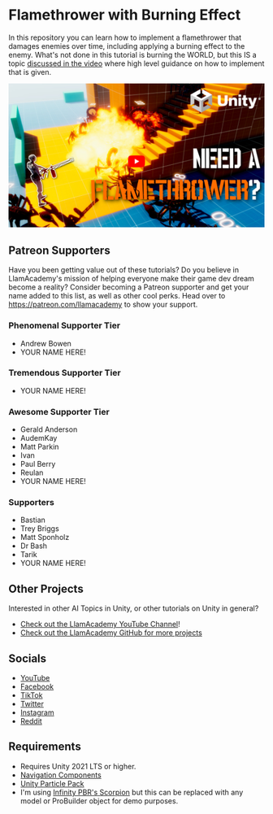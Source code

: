 # Flamethrower with Burning Effect

In this repository you can learn how to implement a flamethrower that damages enemies over time, including applying a burning effect to the enemy.
What's not done in this tutorial is burning the WORLD, but this IS a topic [discussed in the video](https://youtu.be/Qu9qIpyoVK8) where high level guidance on how to implement that is given.

[![Youtube Tutorial](./Video%20Screenshot.jpg)](https://youtu.be/Qu9qIpyoVK8)

## Patreon Supporters
Have you been getting value out of these tutorials? Do you believe in LlamAcademy's mission of helping everyone make their game dev dream become a reality? Consider becoming a Patreon supporter and get your name added to this list, as well as other cool perks.
Head over to https://patreon.com/llamacademy to show your support.

### Phenomenal Supporter Tier
* Andrew Bowen
* YOUR NAME HERE!

### Tremendous Supporter Tier
* YOUR NAME HERE!

### Awesome Supporter Tier
* Gerald Anderson
* AudemKay
* Matt Parkin
* Ivan
* Paul Berry
* Reulan
* YOUR NAME HERE!

### Supporters
* Bastian
* Trey Briggs
* Matt Sponholz
* Dr Bash
* Tarik
* YOUR NAME HERE!

## Other Projects
Interested in other AI Topics in Unity, or other tutorials on Unity in general? 

* [Check out the LlamAcademy YouTube Channel](https://youtube.com/c/LlamAcademy)!
* [Check out the LlamAcademy GitHub for more projects](https://github.com/llamacademy)

## Socials
* [YouTube](https://youtube.com/c/LlamAcademy)
* [Facebook](https://facebook.com/LlamAcademyOfficial)
* [TikTok](https://www.tiktok.com/@llamacademy)
* [Twitter](https://twitter.com/TheLlamAcademy)
* [Instagram](https://www.instagram.com/llamacademy/)
* [Reddit](https://www.reddit.com/user/LlamAcademyOfficial)

## Requirements
* Requires Unity 2021 LTS or higher.
* [Navigation Components](https://docs.unity3d.com/Manual/NavMesh-BuildingComponents.html)
* [Unity Particle Pack](https://assetstore.unity.com/packages/essentials/tutorial-projects/unity-particle-pack-127325)
* I'm using [Infinity PBR's Scorpion](https://assetstore.unity.com/packages/3d/characters/creatures/scorpion-character-fantasy-rpg-122988?aid=1101l9QvC) but this can be replaced with any model or ProBuilder object for demo purposes.
